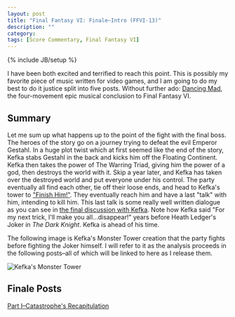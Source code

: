 ```yaml
---
layout: post
title: "Final Fantasy VI: Finale–Intro (FFVI-13)"
description: ""
category: 
tags: [Score Commentary, Final Fantasy VI]
---
```

{% include JB/setup %}

I have been both excited and terrified to reach this point. This is possibly my favorite piece of music written for video games, and I am going to do my best to do it justice split into five posts. Without further ado: [Dancing Mad](https://www.youtube.com/watch?v=JbXVNKtmWnc), the four-movement epic musical conclusion to Final Fantasy VI.

## Summary

Let me sum up what happens up to the point of the fight with the final boss. The heroes of the story go on a journey trying to defeat the evil Emperor Gestahl. In a huge plot twist which at first seemed like the end of the story, Kefka stabs Gestahl in the back and kicks him off the Floating Continent. Kefka then takes the power of The Warring Triad, giving him the power of a god, then destroys the world with it. Skip a year later, and Kefka has taken over the destroyed world and put everyone under his control. The party eventually all find each other, tie off their loose ends, and head to Kefka's tower to ["Finish Him!"](https://www.youtube.com/watch?v=AUVMScNhaPk). They eventually reach him and have a last "talk" with him, intending to kill him. This last talk is some really well written dialogue as you can see in [the final discussion with Kefka](https://www.youtube.com/watch?v=I-cdwDnryY0). Note how Kefka said "For my next trick, I'll make you all...disappear!" years before Heath Ledger's Joker in _The Dark Knight_. Kefka is ahead of his time.

The following image is Kefka's Monster Tower creation that the party fights before fighting the Joker himself. I will refer to it as the analysis proceeds in the following posts–all of which will be linked to here as I release them.

![Kefka's Monster Tower](http://img4.wikia.nocookie.net/__cb20080301153027/finalfantasy/images/d/de/FFVI-lastboss_us.gif)

## Finale Posts

[Part I–Catastrophe's Recapitulation]()